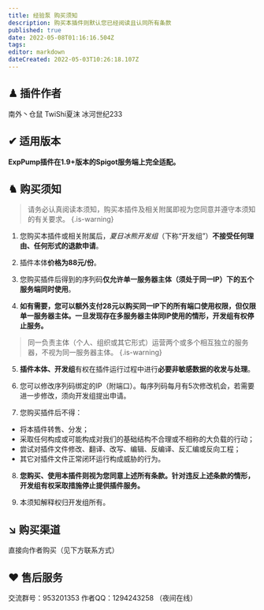 ```yaml
---
title: 经验泵 购买须知
description: 购买本插件则默认您已经阅读且认同所有条款
published: true
date: 2022-05-08T01:16:16.504Z
tags: 
editor: markdown
dateCreated: 2022-05-03T10:26:18.107Z
---
```


## ♟ 插件作者
南外丶仓鼠
TwiShi夏沫 冰河世纪233

## ✔ 适用版本
**ExpPump插件在1.9+版本的Spigot服务端上完全适配。**

## ♞ 购买须知
> 请务必认真阅读本须知，购买本插件及相关附属即视为您同意并遵守本须知的有关要求。
{.is-warning}

1. 您购买本插件或相关附属后，*夏日冰熊开发组*（下称“开发组”）**不接受任何理由、任何形式的退款申请**。

2. 插件本体**价格为88元/份**。

3. 您购买插件后得到的序列码**仅允许单一服务器主体（须处于同一IP）下的五个服务端同时使用**。

4. **如有需要，您可以额外支付28元以购买同一IP下的所有端口使用权限，但仅限单一服务器主体。一旦发现存在多服务器主体同IP使用的情形，开发组有权停止服务。**

> 同一负责主体（个人、组织或其它形式）运营两个或多个相互独立的服务器，不视为同一服务器主体。
{.is-warning}

5. **插件本体、开发组**有权在插件运行过程中进行**必要非敏感数据的收发与处理**。

6. 您可以修改序列码绑定的IP（附端口）。每序列码每月有5次修改机会，若需要进一步修改，须向开发组提出申请。

7. 您购买插件后不得：
	
  - 将本插件转售、分发；
  - 采取任何构成或可能构成对我们的基础结构不合理或不相称的大负载的行动；
  - 尝试对插件文件修改、翻译、改写、编辑、反编译、反汇编或反向工程；
  - 其它对插件文件正常闭环运行构成威胁的行为。

8. **您购买、使用本插件则视为您同意上述所有条款。针对违反上述条款的情形，开发组有权采取措施停止提供插件服务。**

9. 本须知解释权归开发组所有。

## ↘ 购买渠道
直接向作者购买（见下方联系方式）

## ♥ 售后服务
交流群号：953201353
作者QQ：1294243258 （夜间在线）